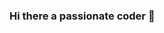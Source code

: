 ### Hi there a passionate coder 👋

<!-- `README.md` (this file) appears on your GitHub profile.

Here are some ideas to get you started:

- 🔭 I’m currently working on html,css and javascript
- 🌱 I’m currently learning html
- 👯 I’m looking to collaborate on ...
- 🤔 I’m looking for help with ...
- 💬 Ask me about ...
- 📫 How to reach me: ...
- 😄 Pronouns: ...
- ⚡ Fun fact: ...
-->
